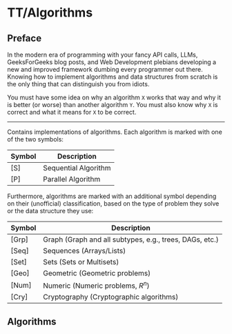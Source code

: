 # TT/Algorithms

## Preface

In the modern era of programming with your fancy API calls, LLMs,
GeeksForGeeks blog posts, and Web Development plebians developing a 
new and improved framework dumbing every programmer out there. Knowing
how to implement algorithms and data structures from scratch is the
only thing that can distinguish you from idiots.

You must have some idea on why an algorithm `X` works that way and why
it is better (or worse) than another algorithm `Y`. You must also know
why `X` is correct and what it means for `X` to be correct.


---

Contains implementations of algorithms. Each algorithm is marked with
one of the two symbols:

| Symbol | Description             |
|--------|-------------------------|
| [S]    | Sequential Algorithm    |
| [P]    | Parallel Algorithm      |

Furthermore, algorithms are marked with an additional symbol depending
on their (unofficial) classification, based on the type of problem 
they solve or the data structure they use:

| Symbol | Description                                               |
| -----  | -----                                                     |
| [Grp]  | Graph (Graph and all subtypes, e.g., trees, DAGs, etc.)   |
| [Seq]  | Sequences (Arrays/Lists)                                  |
| [Set]  | Sets (Sets or Multisets)                                  |
| [Geo]  | Geometric (Geometric problems)                            |
| [Num]  | Numeric (Numeric problems, $R^n$)                         |
| [Cry]  | Cryptography (Cryptographic algorithms)                   |

## Algorithms

